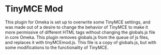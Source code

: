 TinyMCE Mod
===========

This plugin for Omeka is set up to overwrite some TinyMCE settings, and was made out of a desire to change the behavior of TinyMCE to make it more permissive of different HTML tags without changing the globals.js file in core Omeka. This plugin removes globals.js from the queue of js files, and replaces it with tinyMCEmod.js. This file is a copy of globals.js, but with some modifications to the functionality of TinyMCE.
